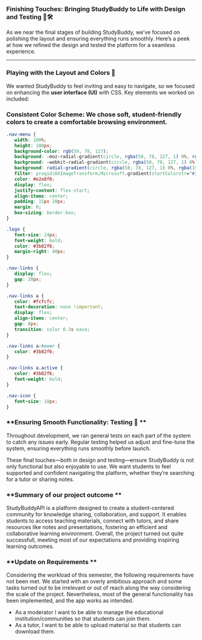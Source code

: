 ### **Finishing Touches: Bringing StudyBuddy to Life with Design and Testing** 🎨🛠️  

As we near the final stages of building StudyBuddy, we’ve focused on polishing the layout and ensuring everything runs smoothly. Here’s a peek at how we refined the design and tested the platform for a seamless experience.

---

### **Playing with the Layout and Colors** 🌈  
We wanted StudyBuddy to feel inviting and easy to navigate, so we focused on enhancing the **user interface (UI)** with CSS. Key elements we worked on included:

### **Consistent Color Scheme:** We chose soft, student-friendly colors to create a comfortable browsing environment.  
 ```css
.nav-menu {
    width: 100%;
    height: 100px;
    background-color: rgb(59, 78, 127);
    background: -moz-radial-gradient(circle, rgba(58, 78, 127, 1) 0%, rgba(15, 23, 42, 1) 65%, rgba(0, 0, 0, 1) 100%);
    background: -webkit-radial-gradient(circle, rgba(58, 78, 127, 1) 0%, rgba(15, 23, 42, 1) 65%, rgba(0, 0, 0, 1) 100%);
    background: radial-gradient(circle, rgba(58, 78, 127, 1) 0%, rgba(15, 23, 42, 1) 65%, rgba(0, 0, 0, 1) 100%);
    filter: progid:DXImageTransform.Microsoft.gradient(startColorstr="#3a4e7f", endColorstr="#000000", GradientType=1);
    color: #e2e8f0;
    display: flex;
    justify-content: flex-start;
    align-items: center;
    padding: 15px 20px;
    margin: 0;
    box-sizing: border-box;
}

.logo {
    font-size: 24px;
    font-weight: bold;
    color: #3b82f6;
    margin-right: 40px;
}

.nav-links {
    display: flex;
    gap: 20px;
}

.nav-links a {
    color: #fcfcfc;
    text-decoration: none !important;
    display: flex;
    align-items: center;
    gap: 8px;
    transition: color 0.3s ease;
}

.nav-links a:hover {
    color: #3b82f6;
}

.nav-links a.active {
    color: #3b82f6;
    font-weight: bold;
}

.nav-icon {
    font-size: 18px;
}
```
### **Ensuring Smooth Functionality: Testing 🧪 **
Throughout development, we ran general tests on each part of the system to catch any issues early. Regular testing helped us adjust and fine-tune the system, ensuring everything runs smoothly before launch.

These final touches—both in design and testing—ensure StudyBuddy is not only functional but also enjoyable to use. We want students to feel supported and confident navigating the platform, whether they’re searching for a tutor or sharing notes.

### **Summary of our project outcome **
StudyBuddyAPI is a platform designed to create a student-centered community for knowledge sharing, collaboration, and support. It enables students to access teaching materials, connect with tutors, and share resources like notes and presentations, fostering an efficient and collaborative learning environment. Overall, the project turned out quite successfull, meeting most of our expectations and providing inspiring learning outcomes.

### **Update on Requirements **
Considering the workload of this semester, the following requirements have not been met. We started with an overly ambitious approach and some tasks turned out to be irrelevant or out of reach along the way considering the scale of the project. Nevertheless, most of the general functionality has been implemented, and the app works as intended.
-	As a moderator I want to be able to manage the educational institution/communities so that students can join them.
-	As a tutor, I want to be able to upload material so that students can download them.




